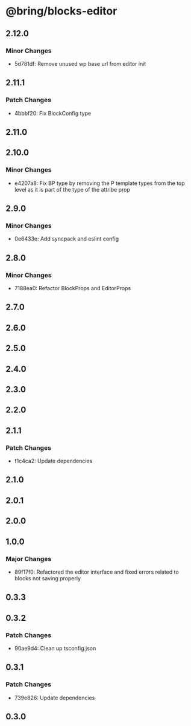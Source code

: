 # @bring/blocks-editor

## 2.12.0

### Minor Changes

- 5d781df: Remove unused wp base url from editor init

## 2.11.1

### Patch Changes

- 4bbbf20: Fix BlockConfig type

## 2.11.0

## 2.10.0

### Minor Changes

- e4207a8: Fix BP type by removing the P template types from the top level as it is part of the type of the attribe prop

## 2.9.0

### Minor Changes

- 0e6433e: Add syncpack and eslint config

## 2.8.0

### Minor Changes

- 7188ea0: Refactor BlockProps and EditorProps

## 2.7.0

## 2.6.0

## 2.5.0

## 2.4.0

## 2.3.0

## 2.2.0

## 2.1.1

### Patch Changes

- f1c4ca2: Update dependencies

## 2.1.0

## 2.0.1

## 2.0.0

## 1.0.0

### Major Changes

- 89f17f0: Refactored the editor interface and fixed errors related to blocks not saving properly

## 0.3.3

## 0.3.2

### Patch Changes

- 90ae9d4: Clean up tsconfig.json

## 0.3.1

### Patch Changes

- 739e826: Update dependencies

## 0.3.0
